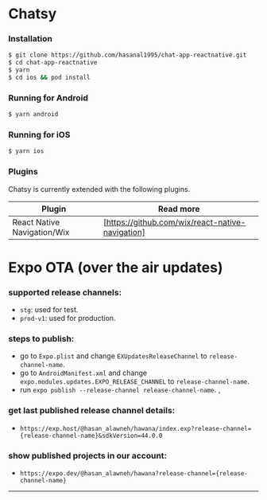 # Chatsy

### Installation

```sh
$ git clone https://github.com/hasanal1995/chat-app-reactnative.git
$ cd chat-app-reactnative
$ yarn
$ cd ios && pod install
```

### Running for Android

```sh
$ yarn android
```

### Running for iOS

```sh
$ yarn ios
```

### Plugins

Chatsy is currently extended with the following plugins.

| Plugin                      | Read more                                        |
| --------------------------- | ------------------------------------------------ |
| React Native Navigation/Wix | [https://github.com/wix/react-native-navigation] |

# Expo OTA (over the air updates)

### supported release channels:

- `stg`: used for test.
- `prod-v1`: used for production.

### steps to publish:

- go to `Expo.plist` and change `EXUpdatesReleaseChannel` to `release-channel-name`.
- go to `AndroidManifest.xml` and change `expo.modules.updates.EXPO_RELEASE_CHANNEL` to `release-channel-name`.
- run `expo publish --release-channel release-channel-name`.
  ,

### get last published release channel details:

- `https://exp.host/@hasan_alawneh/hawana/index.exp?release-channel={release-channel-name}&sdkVersion=44.0.0`

### show published projects in our account:

- `https://expo.dev/@hasan_alawneh/hawana?release-channel={release-channel-name}`

---
